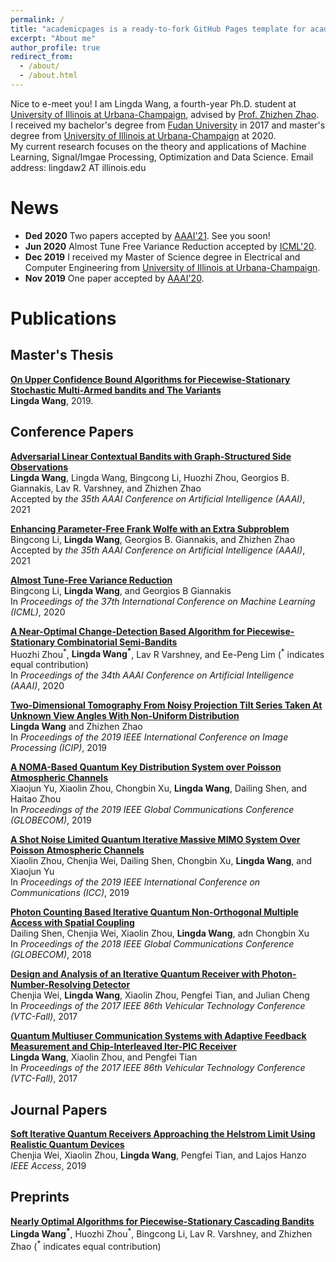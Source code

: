 ```yaml
---
permalink: /
title: "academicpages is a ready-to-fork GitHub Pages template for academic personal websites"
excerpt: "About me"
author_profile: true
redirect_from: 
  - /about/
  - /about.html
---
```


Nice to e-meet you! I am Lingda Wang, a fourth-year Ph.D. student at [University of Illinois at Urbana-Champaign](https://illinois.edu), advised by [Prof. Zhizhen Zhao](http://zhizhenz.ece.illinois.edu). <br>
I received my bachelor's degree from [Fudan University](https://www.fudan.edu.cn/en/) in 2017 and master's degree from [University of Illinois at Urbana-Champaign](https://illinois.edu) at 2020. <br>
My current research focuses on the theory and applications of Machine Learning, Signal/Imgae Processing, Optimization and Data Science. Email address: lingdaw2 AT illinois.edu


News
======
- **Ded 2020** Two papers accepted by [AAAI'21](https://aaai.org/Conferences/AAAI-21/). See you soon!
- **Jun 2020** Almost Tune Free Variance Reduction accepted by [ICML'20](https://icml.cc). 
- **Dec 2019** I received my Master of Science degree in Electrical and Computer Engineering from [University of Illinois at Urbana-Champaign](https://illinois.edu).
- **Nov 2019** One paper accepted by [AAAI'20](https://aaai.org/Conferences/AAAI-20/).

Publications
======

Master's Thesis
------
[**On Upper Confidence Bound Algorithms for Piecewise-Stationary Stochastic Multi-Armed bandits and The Variants**](https://www.ideals.illinois.edu/handle/2142/106342) <br>
**Lingda Wang**, 2019. <br>

Conference Papers
------
[**Adversarial Linear Contextual Bandits with Graph-Structured Side Observations**](https://arxiv.org/abs/2012.05756) <br>
**Lingda Wang**, Lingda Wang, Bingcong Li, Huozhi Zhou, Georgios B. Giannakis, Lav R. Varshney, and Zhizhen Zhao <br>
Accepted by *the 35th AAAI Conference on Artificial Intelligence (AAAI)*, 2021 <br>

[**Enhancing Parameter-Free Frank Wolfe with an Extra Subproblem**](https://arxiv.org/abs/2012.05284) <br>
Bingcong Li, **Lingda Wang**, Georgios B. Giannakis, and Zhizhen Zhao <br>
Accepted by *the 35th AAAI Conference on Artificial Intelligence (AAAI)*, 2021 <br>

[**Almost Tune-Free Variance Reduction**](http://proceedings.mlr.press/v119/li20n.html) <br>
Bingcong Li, **Lingda Wang**, and Georgios B Giannakis <br>
In *Proceedings of the 37th International Conference on Machine Learning (ICML)*, 2020 <br>

[**A Near-Optimal Change-Detection Based Algorithm for Piecewise-Stationary Combinatorial Semi-Bandits**](https://ojs.aaai.org//index.php/AAAI/article/view/6176) <br>
Huozhi Zhou<sup>\*</sup>, **Lingda Wang<sup>\*</sup>**, Lav R Varshney, and Ee-Peng Lim (<sup>\*</sup> indicates equal contribution) <br> 
In *Proceedings of the 34th AAAI Conference on Artificial Intelligence (AAAI)*, 2020 <br>

[**Two-Dimensional Tomography From Noisy Projection Tilt Series Taken At Unknown View Angles With Non-Uniform Distribution**](https://ieeexplore.ieee.org/abstract/document/8803755) <br>
**Lingda Wang** and Zhizhen Zhao <br>
In *Proceedings of the 2019 IEEE International Conference on Image Processing (ICIP)*, 2019 <br>

[**A NOMA-Based Quantum Key Distribution System over Poisson Atmospheric Channels**](https://ieeexplore.ieee.org/abstract/document/9013407) <br>
Xiaojun Yu, Xiaolin Zhou, Chongbin Xu, **Lingda Wang**, Dailing Shen, and Haitao Zhou <br>
In *Proceedings of the 2019 IEEE Global Communications Conference (GLOBECOM)*, 2019 <br>

[**A Shot Noise Limited Quantum Iterative Massive MIMO System Over Poisson Atmospheric Channels**](https://ieeexplore.ieee.org/abstract/document/8761493) <br>
Xiaolin Zhou, Chenjia Wei, Dailing Shen, Chongbin Xu, **Lingda Wang**, and Xiaojun Yu <br>
In *Proceedings of the 2019 IEEE International Conference on Communications (ICC)*, 2019 <br>

[**Photon Counting Based Iterative Quantum Non-Orthogonal Multiple Access with Spatial Coupling**](https://ieeexplore.ieee.org/abstract/document/8648086) <br>
Dailing Shen, Chenjia Wei, Xiaolin Zhou, **Lingda Wang**, adn Chongbin Xu <br>
In *Proceedings of the 2018 IEEE Global Communications Conference (GLOBECOM)*, 2018 <br>

[**Design and Analysis of an Iterative Quantum Receiver with Photon-Number-Resolving Detector**](https://ieeexplore.ieee.org/abstract/document/8288346) <br>
Chenjia Wei, **Lingda Wang**, Xiaolin Zhou, Pengfei Tian, and Julian Cheng <br>
In *Proceedings of the 2017 IEEE 86th Vehicular Technology Conference (VTC-Fall)*, 2017 <br>

[**Quantum Multiuser Communication Systems with Adaptive Feedback Measurement and Chip-Interleaved Iter-PIC Receiver**](https://ieeexplore.ieee.org/abstract/document/8288349) <br>
**Lingda Wang**, Xiaolin Zhou, and Pengfei Tian <br>
In *Proceedings of the 2017 IEEE 86th Vehicular Technology Conference (VTC-Fall)*, 2017 <br>

Journal Papers
------
[**Soft Iterative Quantum Receivers Approaching the Helstrom Limit Using Realistic Quantum Devices**](https://ieeexplore.ieee.org/abstract/document/8281456) <br>
Chenjia Wei, Xiaolin Zhou, **Lingda Wang**, Pengfei Tian, and Lajos Hanzo <br>
*IEEE Access*, 2019 <br>

Preprints
------
[**Nearly Optimal Algorithms for Piecewise-Stationary Cascading Bandits**](https://arxiv.org/abs/1909.05886) <br>
**Lingda Wang<sup>\*</sup>**, Huozhi Zhou<sup>\*</sup>, Bingcong Li, Lav R. Varshney, and Zhizhen Zhao (<sup>\*</sup> indicates equal contribution) <br>







